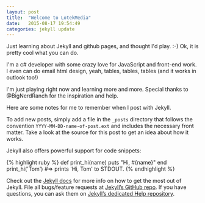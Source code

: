 ```yaml
---
layout: post
title:  "Welcome to LotekMedia"
date:   2015-08-17 19:54:49
categories: jekyll update
---
```

Just learning about Jekyll and github pages, and thought I'd play. :-)  Ok, it is pretty cool what you can do.

I'm a c# developer with some crazy love for JavaScript and front-end work.  I even can do email html design, yeah, tables, tables, tables (and it works in outlook too!)

I'm just playing right now and learning more and more.  Special thanks to @BigNerdRanch for the inspiration and help.


Here are some notes for me to remember when I post with Jekyll.

To add new posts, simply add a file in the `_posts` directory that follows the convention `YYYY-MM-DD-name-of-post.ext` and includes the necessary front matter. Take a look at the source for this post to get an idea about how it works.

Jekyll also offers powerful support for code snippets:

{% highlight ruby %}
def print_hi(name)
  puts "Hi, #{name}"
end
print_hi('Tom')
#=> prints 'Hi, Tom' to STDOUT.
{% endhighlight %}

Check out the [Jekyll docs][jekyll] for more info on how to get the most out of Jekyll. File all bugs/feature requests at [Jekyll’s GitHub repo][jekyll-gh]. If you have questions, you can ask them on [Jekyll’s dedicated Help repository][jekyll-help].

[jekyll]:      http://jekyllrb.com
[jekyll-gh]:   https://github.com/jekyll/jekyll
[jekyll-help]: https://github.com/jekyll/jekyll-help
